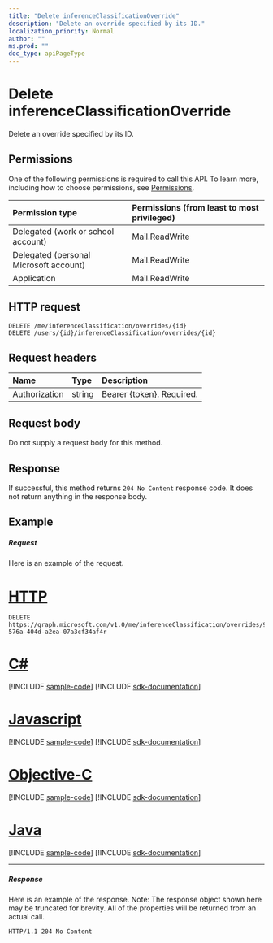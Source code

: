 ```yaml
---
title: "Delete inferenceClassificationOverride"
description: "Delete an override specified by its ID."
localization_priority: Normal
author: ""
ms.prod: ""
doc_type: apiPageType
---
```


# Delete inferenceClassificationOverride

Delete an override specified by its ID.
## Permissions
One of the following permissions is required to call this API. To learn more, including how to choose permissions, see [Permissions](/graph/permissions-reference).

|Permission type      | Permissions (from least to most privileged)              |
|:--------------------|:---------------------------------------------------------|
|Delegated (work or school account) | Mail.ReadWrite    |
|Delegated (personal Microsoft account) | Mail.ReadWrite    |
|Application | Mail.ReadWrite |

## HTTP request
<!-- { "blockType": "ignored" } -->
```http
DELETE /me/inferenceClassification/overrides/{id}
DELETE /users/{id}/inferenceClassification/overrides/{id}
```
## Request headers
| Name       | Type | Description|
|:---------------|:--------|:----------|
| Authorization  | string  | Bearer {token}. Required. |

## Request body
Do not supply a request body for this method.

## Response

If successful, this method returns `204 No Content` response code. It does not return anything in the response body.

## Example
##### Request
Here is an example of the request.

# [HTTP](#tab/http)
<!-- {
  "blockType": "request",
  "sampleKeys": ["98f5bdef-576a-404d-a2ea-07a3cf34af4r"],
  "name": "delete_inferenceclassificationoverride"
}-->
```http
DELETE https://graph.microsoft.com/v1.0/me/inferenceClassification/overrides/98f5bdef-576a-404d-a2ea-07a3cf34af4r
```
# [C#](#tab/csharp)
[!INCLUDE [sample-code](../includes/snippets/csharp/delete-inferenceclassificationoverride-csharp-snippets.md)]
[!INCLUDE [sdk-documentation](../includes/snippets/snippets-sdk-documentation-link.md)]

# [Javascript](#tab/javascript)
[!INCLUDE [sample-code](../includes/snippets/javascript/delete-inferenceclassificationoverride-javascript-snippets.md)]
[!INCLUDE [sdk-documentation](../includes/snippets/snippets-sdk-documentation-link.md)]

# [Objective-C](#tab/objc)
[!INCLUDE [sample-code](../includes/snippets/objc/delete-inferenceclassificationoverride-objc-snippets.md)]
[!INCLUDE [sdk-documentation](../includes/snippets/snippets-sdk-documentation-link.md)]

# [Java](#tab/java)
[!INCLUDE [sample-code](../includes/snippets/java/delete-inferenceclassificationoverride-java-snippets.md)]
[!INCLUDE [sdk-documentation](../includes/snippets/snippets-sdk-documentation-link.md)]

---

##### Response
Here is an example of the response. Note: The response object shown here may be truncated for brevity. All of the properties will be returned from an actual call.
<!-- {
  "blockType": "response",
  "truncated": true
} -->
```http
HTTP/1.1 204 No Content
```

<!-- uuid: 8fcb5dbc-d5aa-4681-8e31-b001d5168d79
2015-10-25 14:57:30 UTC -->
<!-- {
  "type": "#page.annotation",
  "description": "Delete inferenceClassificationOverride",
  "keywords": "",
  "section": "documentation",
  "tocPath": "",
  "suppressions": [
  ]
}-->
